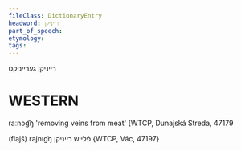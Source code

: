 ```yaml
---
fileClass: DictionaryEntry
headword: רייניקן
part_of_speech: 
etymology: 
tags: 
---
```

רייניקן
גערייניקט

WESTERN
========

raːnəg͡ŋ 'removing veins from meat' [WTCP, Dunajská Streda, 47179

(flajš) rajnɩg͡ŋ פֿלייש רייניקן {WTCP, Vác, 47197}